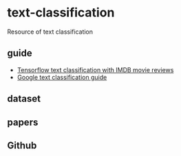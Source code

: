 # text-classification
Resource of text classification

## guide
- [Tensorflow text classification with IMDB movie reviews](https://www.tensorflow.org/tutorials/keras/basic_text_classification)
- [Google text classification guide](https://developers.google.com/machine-learning/guides/text-classification/)

## dataset

## papers

## Github

